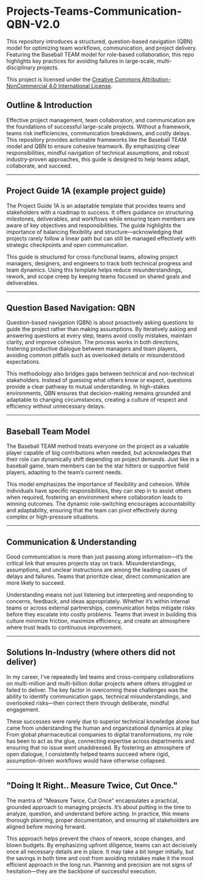 # Projects-Teams-Communication-QBN-V2.0
This repository introduces a structured, question-based navigation (QBN) model for optimizing team workflows, communication, and project delivery. Featuring the Baseball TEAM model for role-based collaboration, this repo highlights key practices for avoiding failures in large-scale, multi-disciplinary projects.

This project is licensed under the [Creative Commons Attribution-NonCommercial 4.0 International License](https://creativecommons.org/licenses/by-nc/4.0/).

## Outline & Introduction
Effective project management, team collaboration, and communication are the foundations of successful large-scale projects. Without a framework, teams risk inefficiencies, communication breakdowns, and costly delays. This repository provides actionable frameworks like the Baseball TEAM model and QBN to ensure cohesive teamwork. By emphasizing clear responsibilities, mindful navigation of technical assumptions, and robust industry-proven approaches, this guide is designed to help teams adapt, collaborate, and succeed.

---

## Project Guide 1A (example project guide)
The Project Guide 1A is an adaptable template that provides teams and stakeholders with a roadmap to success. It offers guidance on structuring milestones, deliverables, and workflows while ensuring team members are aware of key objectives and responsibilities. The guide highlights the importance of balancing flexibility and structure—acknowledging that projects rarely follow a linear path but can still be managed effectively with strategic checkpoints and open communication.

This guide is structured for cross-functional teams, allowing project managers, designers, and engineers to track both technical progress and team dynamics. Using this template helps reduce misunderstandings, rework, and scope creep by keeping teams focused on shared goals and deliverables.

---

## Question Based Navigation: QBN
Question-based navigation (QBN) is about proactively asking questions to guide the project rather than making assumptions. By iteratively asking and answering questions at every step, teams avoid costly mistakes, maintain clarity, and improve cohesion. The process works in both directions, fostering productive dialogue between managers and team players, avoiding common pitfalls such as overlooked details or misunderstood expectations.

This methodology also bridges gaps between technical and non-technical stakeholders. Instead of guessing what others know or expect, questions provide a clear pathway to mutual understanding. In high-stakes environments, QBN ensures that decision-making remains grounded and adaptable to changing circumstances, creating a culture of respect and efficiency without unnecessary delays.

---

## Baseball Team Model
The Baseball TEAM method treats everyone on the project as a valuable player capable of big contributions when needed, but acknowledges that their role can dynamically shift depending on project demands. Just like in a baseball game, team members can be the star hitters or supportive field players, adapting to the team’s current needs.

This model emphasizes the importance of flexibility and cohesion. While individuals have specific responsibilities, they can step in to assist others when required, fostering an environment where collaboration leads to winning outcomes. The dynamic role-switching encourages accountability and adaptability, ensuring that the team can pivot effectively during complex or high-pressure situations.

---

## Communication & Understanding
Good communication is more than just passing along information—it’s the critical link that ensures projects stay on track. Misunderstandings, assumptions, and unclear instructions are among the leading causes of delays and failures. Teams that prioritize clear, direct communication are more likely to succeed.

Understanding means not just listening but interpreting and responding to concerns, feedback, and ideas appropriately. Whether it’s within internal teams or across external partnerships, communication helps mitigate risks before they escalate into costly problems. Teams that invest in building this culture minimize friction, maximize efficiency, and create an atmosphere where trust leads to continuous improvement.

---

## Solutions In-Industry (where others did not deliver)
In my career, I’ve repeatedly led teams and cross-company collaborations on multi-million and multi-billion dollar projects where others struggled or failed to deliver. The key factor in overcoming these challenges was the ability to identify communication gaps, technical misunderstandings, and overlooked risks—then correct them through deliberate, mindful engagement.

These successes were rarely due to superior technical knowledge alone but came from understanding the human and organizational dynamics at play. From global pharmaceutical companies to digital transformations, my role has been to act as the glue, connecting expertise across departments and ensuring that no issue went unaddressed. By fostering an atmosphere of open dialogue, I consistently helped teams succeed where rigid, assumption-driven workflows would have otherwise collapsed.

---

## "Doing It Right.. Measure Twice, Cut Once."
The mantra of "Measure Twice, Cut Once" encapsulates a practical, grounded approach to managing projects. It’s about putting in the time to analyze, question, and understand before acting. In practice, this means thorough planning, proper documentation, and ensuring all stakeholders are aligned before moving forward.

This approach helps prevent the chaos of rework, scope changes, and blown budgets. By emphasizing upfront diligence, teams can act decisively once all necessary details are in place. It may take a bit longer initially, but the savings in both time and cost from avoiding mistakes make it the most efficient approach in the long run. Planning and precision are not signs of hesitation—they are the backbone of successful execution.

